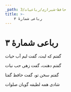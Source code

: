 ```yaml
---
_path: حافظ-شیرازی/رباعیات/3
title: >-
    رباعی شمارهٔ ۳
---
```

# رباعی شمارهٔ ۳

<div class="b" id="bn1"><div class="m1"><p>گفتم که لبت، گفت لبم آب حیات</p></div>
<div class="m2"><p>گفتم دهنت، گفت زهی حب نبات</p></div></div>
<div class="b" id="bn2"><div class="m1"><p>گفتم سخن تو، گفت حافظ گفتا</p></div>
<div class="m2"><p>شادی همه لطیفه گویان صلوات</p></div></div>
